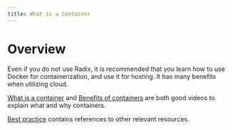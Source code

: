 ```yaml
---
title: What is a Container
---
```


# Overview

Even if you do not use Radix, it is recommended that you learn how to use Docker for containerization, and use it for hosting. It has many benefits when utilizing cloud.

[What is a container](https://www.youtube.com/watch?v=EnJ7qX9fkcU) and [Benefits of containers](https://www.youtube.com/watch?v=cCTLjAdIQho) are both good videos to explain what and why containers.  

[Best practice](/docs/topic-docker/) contains references to other relevant resources.

